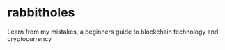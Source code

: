 # rabbitholes
Learn from my mistakes, a beginners guide to blockchain technology and cryptocurrency

